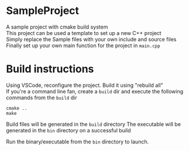 # SampleProject
A sample project with cmake build system  
This project can be used a template to set up a new C++ project  
Simply replace the Sample files with your own include and source files  
Finally set up your own main function for the project in `main.cpp`

# Build instructions
Using VSCode, reconfigure the project. Build it using "rebuild all"  
If you're a command line fan, create a `build` dir and execute the following commands from the `build` dir
```
cmake ..
make
```
Build files will be generated in the `build` directory
The executable will be generated in the `bin` directory on a successful build

Run the binary/executable from the `bin` directory to launch.
